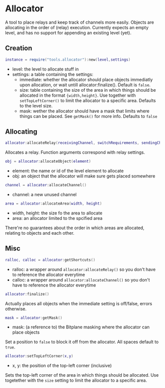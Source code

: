 # Allocator

A tool to place relays and keep track of channels more easily.
Objects are allocating in the order of (relay) execution.
Currently expects an empty level, and has no support for appending an existing level (yet).

## Creation

```Lua
instance = require("tools.allocator"):new(level,settings)
```
- level: the level to allocate stuff in
- settings: a table containing the settings:
	- immediate: whether the allocator should place objects immediatly upon allocation, or wait untill allocator:finalize().
	  Default is `false`.
	- size: table containing the size of the area in which things should be allocated in the format `{width,height}`.
	  Use together with `setTopLeftCorner()` to limit the allocator to a specific area.
	  Defaults to the level size.
	- mask: wether the allocator should have a mask that limits where things can be placed.
	  See `getMask()` for more info.
	  Defaults to `false`

## Allocating

```Lua
allocator:allocateRelay(receivingChannel, switchRequirements, sendingChannel)
```
Allocates a relay. Function arguments correspond with relay settings.

```Lua
obj = allocator:allocateObject(element)
```
- element: the name or id of the level element to allocate
- obj: an object that the allocator will make sure gets placed somewhere

```Lua
channel = allocater:allocateChannel()
```
- channel: a new unused channel

```Lua
area = allocator:allocateArea(width, height)
```
- width, height: the size fo the area to allocate
- area: an allocator limited to the spcified area

There're no guarantees about the order in which areas are allocated, relating to objects and each other.

## Misc

```Lua
ralloc, calloc = allocator:getShortcuts()
```
- ralloc: a wrapper around `allocator:allocateRelay()` so you don't have to reference the allocator everytime
- calloc: a wrapper around `allocator:allocateChannel()` so you don't have to reference the allocator everytime

```Lua
allocator:finalize()
```
Actually places all objects when the immediate setting is off/false, errors otherwise.

```Lua
mask = allocator:getMask()
```
- mask: (a reference to) the Bitplane masking where the allocator can place objects

Set a position to `false` to block it off from the allocator. All spaces default to `true`.

```Lua
allocator:setTopLeftCorner(x,y)
```
- x, y: the position of the top-left corner (inclusive)

Sets the top-left corner of the area in which things should be allocated.
Use togetether with the `size` setting to limit the allocator to a specific area.
